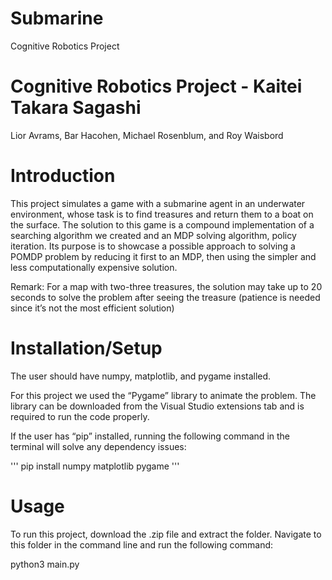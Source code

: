 # Submarine
Cognitive Robotics Project
# Cognitive Robotics Project - Kaitei Takara Sagashi
Lior Avrams, Bar Hacohen, Michael Rosenblum, and Roy Waisbord

# Introduction 

This project simulates a game with a submarine agent in an underwater environment, whose task is to find treasures and return them to a boat on the surface. The solution to this game is a compound implementation of a searching algorithm we created and an MDP solving algorithm, policy iteration. Its purpose is to showcase a possible approach to solving a POMDP problem by reducing it first to an MDP, then using the simpler and less computationally expensive solution. 

Remark: For a map with two-three treasures, the solution may take up to 20 seconds to solve the problem after seeing the treasure (patience is needed since it’s not the most efficient solution) 

# Installation/Setup 

The user should have numpy, matplotlib, and pygame installed. 

For this project we used the “Pygame” library to animate the problem. The library can be downloaded from the Visual Studio extensions tab and is required to run the code properly.  

If the user has “pip” installed, running the following command in the terminal will solve any dependency issues: 

'''
pip install numpy matplotlib pygame
'''
# Usage 

To run this project, download the .zip file and extract the folder. Navigate to this folder in the command line and run the following command: 


python3 main.py
